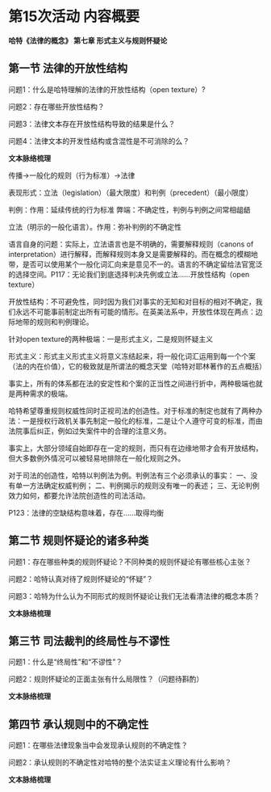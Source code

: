 # 第15次活动 内容概要

**哈特《法律的概念》 第七章 形式主义与规则怀疑论**

## 第一节 法律的开放性结构

问题1：什么是哈特理解的法律的开放性结构（open texture）?

问题2：存在哪些开放性结构？

问题3：法律文本存在开放性结构导致的结果是什么？

问题4：法律文本的开发性结构或含混性是不可消除的么？

**文本脉络梳理**

传播→一般化的规则（行为标准）→法律

表现形式：立法（legislation）（最大限度）和判例（precedent）（最小限度）

判例：作用：延续传统的行为标准  弊端：不确定性，判例与判例之间常相龃龉

立法（明示的一般化语言）。作用：弥补判例的不确定性

语言自身的问题：实际上，立法语言也是不明确的，需要解释规则（canons of interpretation）进行解释，而解释规则本身又是需要解释的。而在概念的模糊地带，是否可以使用某个一般化词汇向来是意见不一的。语言的不确定留给法官宽泛的选择空间。P117：无论我们到底选择判决先例或立法……开放性结构（open texture）

开放性结构：不可避免性，同时因为我们对事实的无知和对目标的相对不确定，我们永远不可能事前制定出所有可能的情形。在英美法系中，开放性体现在两点：边际地带的规则和判例理论。

针对open texture的两种极端：一是形式主义，二是规则怀疑主义

形式主义：形式主义形式主义将意义冻结起来，将一般化词汇运用到每一个个案（法的内在价值），它的极致就是所谓法的概念天堂（哈特对耶林著作的五点概括）

事实上，所有的体系都在法的安定性和个案的正当性之间进行折中，两种极端也就是两种需求的极端。

哈特希望尊重规则权威性同时正视司法的创造性。对于标准的制定也就有了两种办法：一是授权行政机关事先制定一般化的标准，二是让个人遵守可变的标准，而由法院事后纠正，例如过失案件中的合理的注意义务。

事实上，大部分领域自始即存在一定的规则，而只有在边缘地带才会有开放结构，但大多数例外情况可以被轻易地排除在一般化规则之外。

对于司法的创造性，哈特以判例法为例。判例法有三个必须承认的事实：
一、没有单一方法确定权威判例；
二、判例揭示的规则没有唯一的表述；
三、无论判例效力如何，都要允许法院创造性的司法活动。

P123：法律的空缺结构意味着，存在……取得均衡

## 第二节 规则怀疑论的诸多种类

问题1：存在哪些种类的规则怀疑论？不同种类的规则怀疑论有哪些核心主张？

问题2：哈特认真对待了规则怀疑论的“怀疑”？

问题3：哈特为什么认为不同形式的规则怀疑论让我们无法看清法律的概念本质？

**文本脉络梳理**

## 第三节 司法裁判的终局性与不谬性

问题1：什么是“终局性”和“不谬性”？

问题2：规则怀疑论的正面主张有什么局限性？（问题待斟酌）

**文本脉络梳理**

## 第四节 承认规则中的不确定性

问题1：在哪些法律现象当中会发现承认规则的不确定性？

问题2：承认规则的不确定性对哈特的整个法实证主义理论有什么影响？

**文本脉络梳理**
